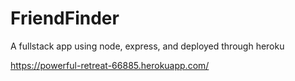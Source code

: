 # FriendFinder
A fullstack app using node, express, and deployed through heroku


https://powerful-retreat-66885.herokuapp.com/
